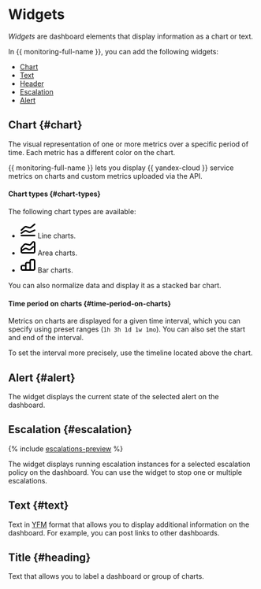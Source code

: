 # Widgets

_Widgets_ are dashboard elements that display information as a chart or text.

In {{ monitoring-full-name }}, you can add the following widgets:

* [Chart](#chart)
* [Text](#text)
* [Header](#heading)
* [Escalation](#escalation)
* [Alert](#alert)

## Chart {#chart}

The visual representation of one or more metrics over a specific period of time. Each metric has a different color on the chart.

{{ monitoring-full-name }} lets you display {{ yandex-cloud }} service metrics on charts and custom metrics uploaded via the API.

#### Chart types {#chart-types}

The following chart types are available:

* ![image](../../../_assets/console-icons/chart-line.svg) Line charts.
* ![image](../../../_assets/console-icons/chart-area-stacked.svg) Area charts.
* ![image](../../../_assets/console-icons/chart-column.svg) Bar charts.

You can also normalize data and display it as a stacked bar chart.

#### Time period on charts {#time-period-on-charts}

Metrics on charts are displayed for a given time interval, which you can specify using preset ranges (`1h 3h 1d 1w 1mo`). You can also set the start and end of the interval.

To set the interval more precisely, use the timeline located above the chart.

## Alert {#alert}
The widget displays the current state of the selected alert on the dashboard.

## Escalation {#escalation}

{% include [escalations-preview](../../../_includes/monitoring/escalations-preview.md) %}

The widget displays running escalation instances for a selected escalation policy on the dashboard. You can use the widget to stop one or multiple escalations.

## Text {#text}
Text in [YFM](https://ydocs.tech/en/) format that allows you to display additional information on the dashboard. For example, you can post links to other dashboards.

## Title {#heading}
Text that allows you to label a dashboard or group of charts.
